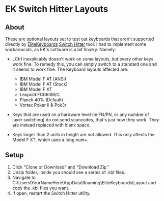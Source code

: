 # EK Switch Hitter Layouts

## About
These are optional layouts set to test out keyboards that aren't supported directly by [EliteKeyboards](http://elitekeyboards.com/) [Switch Hitter](http://elitekeyboards.com/switchhitter.php) tool. I had to implement some workarounds, as EK's software is a bit finicky.
Namely:

- LCtrl inexplicably doesn't work on some layouts, but every other keys work fine. To remedy this, you can simply switch to a standard one and it seems to work fine. The Keyboard layouts affected are:
	- IBM Model F AT (ANSI)
	- IBM Model F AT (Stock)
	- IBM Model F XT
	- Leopold FC660M/C
	- Planck 40% (Default)
	- Vortex Poker II & Pok3r

- Keys that are used on a hardware level (ie FN/PN, or any number of layer switching) do not send scancodes, that's just how they work. They are instead replaced with blank space.

- Keys larger than 2 units in height are not allowed. This only affects the Model F XT, which uses a long num+.

## Setup
1. Click "Clone or Download" and "Download Zip."
2. Unzip folder, inside you should see a series of .kbl files.
3. Navigate to C:\Users\YourNameHere\AppData\Roaming\EliteKeyboards\Layout and copy the .kbl files you want.
4. If open, restart the Switch Hitter utility.